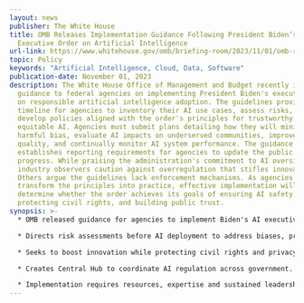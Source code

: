 ```yaml
---
layout: news
publisher: The White House
title: OMB Releases Implementation Guidance Following President Biden’s
  Executive Order on Artificial Intelligence
url-link: https://www.whitehouse.gov/omb/briefing-room/2023/11/01/omb-releases-implementation-guidance-following-president-bidens-executive-order-on-artificial-intelligence/
topic: Policy
keywords: "Artificial Intelligence, Cloud, Data, Software"
publication-date: November 01, 2023
description: The White House Office of Management and Budget recently issued
  guidance to federal agencies on implementing President Biden's executive order
  on responsible artificial intelligence adoption. The guidelines provide a
  timeline for agencies to inventory their AI use cases, assess risks, and
  develop policies aligned with the order's principles for trustworthy and
  equitable AI. Agencies must submit plans detailing how they will minimize
  harmful bias, evaluate AI impacts on underserved communities, improve data
  quality, and continually monitor AI system performance. The guidance also
  establishes reporting requirements for agencies to update the public on their
  progress. While praising the administration's commitment to AI oversight, some
  industry observers caution against overregulation that stifles innovation.
  Others argue the guidelines lack enforcement mechanisms. As agencies move to
  transform the principles into practice, effective implementation will
  determine whether the order achieves its goals of ensuring AI safety,
  protecting civil rights, and building public trust.
synopsis: >-
  * OMB released guidance for agencies to implement Biden's AI executive order.

  * Directs risk assessments before AI deployment to address biases, privacy, security.

  * Seeks to boost innovation while protecting civil rights and privacy.

  * Creates Central Hub to coordinate AI regulation across government.

  * Implementation requires resources, expertise and sustained leadership.
---
```

